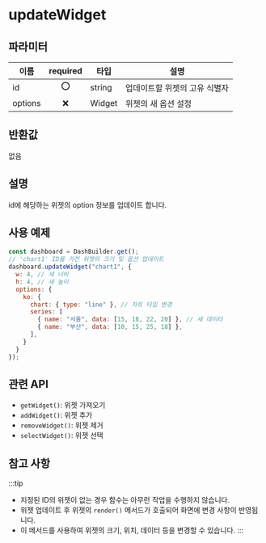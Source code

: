 # updateWidget

## 파라미터

| 이름    | required |타입   | 설명                          |
| ------- |:--: |------ | ----------------------------- |
| id      |⭕|string | 업데이트할 위젯의 고유 식별자 |
| options |❌| Widget | 위젯의 새 옵션 설정           |

## 반환값

없음

## 설명

id에 해당하는 위젯의 option 정보를 업데이트 합니다.

## 사용 예제

```javascript
const dashboard = DashBuilder.get();
// 'chart1' ID를 가진 위젯의 크기 및 옵션 업데이트
dashboard.updateWidget("chart1", {
  w: 4, // 새 너비
  h: 4, // 새 높이
  options: {
    ko: {
      chart: { type: "line" }, // 차트 타입 변경
      series: [
        { name: "서울", data: [15, 18, 22, 20] }, // 새 데이터
        { name: "부산", data: [10, 15, 25, 18] },
      ],
    }
  }
});
```
## 관련 API

- `getWidget()`: 위젯 가져오기
- `addWidget()`: 위젯 추가
- `removeWidget()`: 위젯 제거
- `selectWidget()`: 위젯 선택

## 참고 사항
:::tip
- 지정된 ID의 위젯이 없는 경우 함수는 아무런 작업을 수행하지 않습니다.
- 위젯 업데이트 후 위젯의 `render()` 메서드가 호출되어 화면에 변경 사항이 반영됩니다.
- 이 메서드를 사용하여 위젯의 크기, 위치, 데이터 등을 변경할 수 있습니다.
:::
